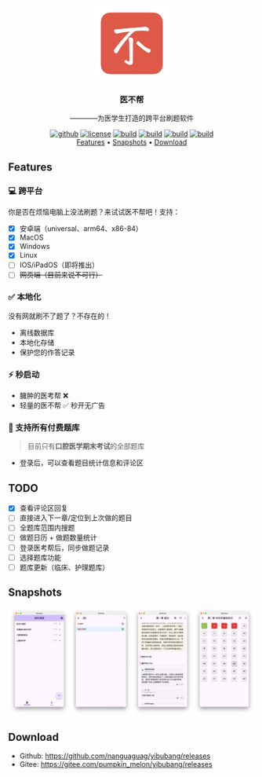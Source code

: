<p align="center">
  <img width=30% src="assets/icon/icon.png" alt="医不帮 - 为医学生打造的跨平台刷题软件"><br>
  <h3 align="center">医不帮</h3>
  <p align="center">————为医学生打造的跨平台刷题软件</p>
  <div align="center">
    <a href="https://github.com/nanguaguag/yibubang"><img src="https://img.shields.io/badge/platform-flutter-blue.svg" alt="github"></a>
    <a href="https://github.com/nanguaguag/yibubang/LICENSE"><img src="https://img.shields.io/badge/license-MIT-green.svg" alt="license"></a>
    <a href="https://github.com/nanguaguag/yibubang/actions"><img src="https://github.com/nanguaguag/yibubang/actions/workflows/build-macos.yml/badge.svg" alt="build"></a>
    <a href="https://github.com/nanguaguag/yibubang/actions"><img src="https://github.com/nanguaguag/yibubang/actions/workflows/build-windows.yml/badge.svg" alt="build"></a>
    <a href="https://github.com/nanguaguag/yibubang/actions"><img src="https://github.com/nanguaguag/yibubang/actions/workflows/build-android.yml/badge.svg" alt="build"></a>
    <a href="https://github.com/nanguaguag/yibubang/actions"><img src="https://github.com/nanguaguag/yibubang/actions/workflows/build-Linux.yml/badge.svg" alt="build"></a>
  </div>
  <div align="center">
    <a href="#Features">Features</a> •
    <a href="#Snapshots">Snapshots</a> •
    <a href="#hDownload">Download</a>
  </div>
</p>

## Features

### 💻 跨平台

你是否在烦恼电脑上没法刷题？来试试医不帮吧！支持：

- [x] 安卓端（universal、arm64、x86-84）
- [x] MacOS
- [x] Windows
- [x] Linux
- [ ] IOS/iPadOS（即将推出）
- [ ] ~~网页端（目前来说不可行）~~

### ✅ 本地化

没有网就刷不了题了？不存在的！

- 离线数据库
- 本地化存储
- 保护您的作答记录

### ⚡️ 秒启动

- 臃肿的医考帮 ❌
- 轻量的医不帮 ✅ 秒开无广告

### 🚀 支持所有付费题库

> 目前只有**口腔医学期末考试**的全部题库

- 登录后，可以查看题目统计信息和评论区

## TODO

- [x] 查看评论区回复
- [ ] 直接进入下一章/定位到上次做的题目
- [ ] 全题库范围内搜题
- [ ] 做题日历 + 做题数量统计
- [ ] 登录医考帮后，同步做题记录
- [ ] 选择题库功能
- [ ] 题库更新（临床、护理题库）

## Snapshots

![](assets/images/app_image.png)

## Download

- Github: https://github.com/nanguaguag/yibubang/releases
- Gitee: https://gitee.com/pumpkin_melon/yibubang/releases
